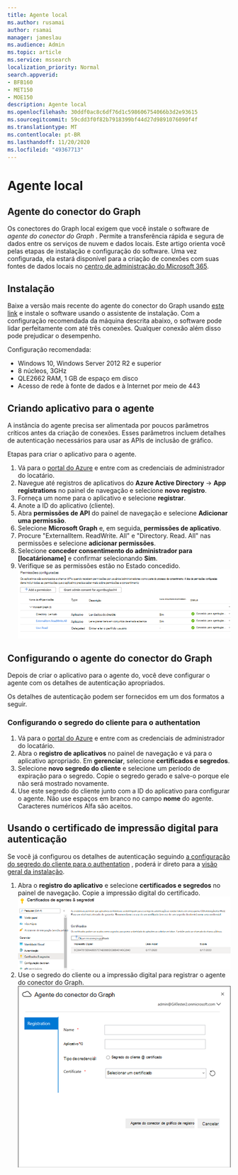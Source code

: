 ```yaml
---
title: Agente local
ms.author: rusamai
author: rsamai
manager: jameslau
ms.audience: Admin
ms.topic: article
ms.service: mssearch
localization_priority: Normal
search.appverid:
- BFB160
- MET150
- MOE150
description: Agente local
ms.openlocfilehash: 30ddf0ac8c6df76d1c598606754066b3d2e93615
ms.sourcegitcommit: 59cdd3f0f82b7918399bf44d27d9891076090f4f
ms.translationtype: MT
ms.contentlocale: pt-BR
ms.lasthandoff: 11/20/2020
ms.locfileid: "49367713"
---
```

# <a name="on-prem-agent"></a>Agente local

## <a name="graph-connector-agent"></a>Agente do conector do Graph

Os conectores do Graph local exigem que você instale o software de *agente do conector do Graph* . Permite a transferência rápida e segura de dados entre os serviços de nuvem e dados locais. Este artigo orienta você pelas etapas de instalação e configuração do software. Uma vez configurada, ela estará disponível para a criação de conexões com suas fontes de dados locais no [centro de administração do Microsoft 365](https://admin.microsoft.com).

## <a name="installation"></a>Instalação

Baixe a versão mais recente do agente do conector do Graph usando [este link](https://download.microsoft.com/download/d/d/e/dde18236-9c67-437d-a864-894a0a888ef2/AgentPackage.msi) e instale o software usando o assistente de instalação. Com a configuração recomendada da máquina descrita abaixo, o software pode lidar perfeitamente com até três conexões. Qualquer conexão além disso pode prejudicar o desempenho.

Configuração recomendada:

* Windows 10, Windows Server 2012 R2 e superior
* 8 núcleos, 3GHz
* QLE2662 RAM, 1 GB de espaço em disco
* Acesso de rede à fonte de dados e à Internet por meio de 443

## <a name="creating-app-for-the-agent"></a>Criando aplicativo para o agente  

A instância do agente precisa ser alimentada por poucos parâmetros críticos antes da criação de conexões. Esses parâmetros incluem detalhes de autenticação necessários para usar as APIs de inclusão de gráfico.  

Etapas para criar o aplicativo para o agente.

1. Vá para o [portal do Azure](https://portal.azure.com) e entre com as credenciais de administrador do locatário.
2. Navegue até registros de aplicativos do **Azure Active Directory**  ->  **App registrations** no painel de navegação e selecione **novo registro**.
3. Forneça um nome para o aplicativo e selecione **registrar**.
4. Anote a ID do aplicativo (cliente).
5. Abra **permissões de API** do painel de navegação e selecione **Adicionar uma permissão**.
6. Selecione **Microsoft Graph** e, em seguida, **permissões de aplicativo**.
7. Procure "ExternalItem. ReadWrite. All" e "Directory. Read. All" nas permissões e selecione **adicionar permissões**.
8. Selecione **conceder consentimento do administrador para [locatárioname]** e confirmar selecionando **Sim**.
9. Verifique se as permissões estão no Estado concedido.
     ![Permissões mostradas como concedidas na coluna verde à direita.](media/onprem-agent/granted-state.png)

## <a name="configuring-graph-connector-agent"></a>Configurando o agente do conector do Graph

Depois de criar o aplicativo para o agente do, você deve configurar o agente com os detalhes de autenticação apropriados.

Os detalhes de autenticação podem ser fornecidos em um dos formatos a seguir.

### <a name="configuring-the-client-secret-for-authentation"></a>Configurando o segredo do cliente para o authentation

1. Vá para o [portal do Azure](https://portal.azure.com) e entre com as credenciais de administrador do locatário.
2. Abra o **registro de aplicativos** no painel de navegação e vá para o aplicativo apropriado. Em **gerenciar**, selecione **certificados e segredos**.
3. Selecione **novo segredo do cliente** e selecione um período de expiração para o segredo. Copie o segredo gerado e salve-o porque ele não será mostrado novamente.
4. Use este segredo do cliente junto com a ID do aplicativo para configurar o agente. Não use espaços em branco no campo **nome** do agente. Caracteres numéricos Alfa são aceitos.

## <a name="using-thumbprint-certificate-for-authentication"></a>Usando o certificado de impressão digital para autenticação

Se você já configurou os detalhes de autenticação seguindo [a configuração do segredo do cliente para o authentation](#Configuring-the-client-secret-for-authentication) , poderá ir direto para a [visão geral da instalação](configure-connector.md).

1. Abra o **registro do aplicativo** e selecione **certificados e segredos** no painel de navegação. Copie a impressão digital do certificado.
![Lista de certificados do thumbrint quando os certificados e segredos são selecionados no painel esquerdo](media/onprem-agent/certificates.png)
2. Use o segredo do cliente ou a impressão digital para registrar o agente do conector do Graph.
![Registrar formulário solicitando nome, ID do aplicativo, tipo de credencial e certificado](media/onprem-agent/register.png)
